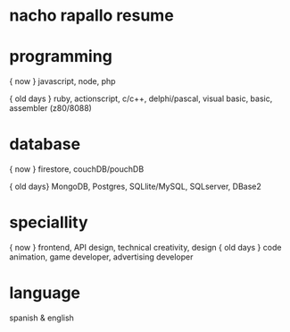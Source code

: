 # nacho rapallo resume


# programming 

{ now } javascript, node, php

{ old days } ruby, actionscript, c/c++, delphi/pascal, visual basic, basic, assembler (z80/8088)


# database

{ now } firestore, couchDB/pouchDB

{ old days} MongoDB, Postgres, SQLlite/MySQL, SQLserver, DBase2


# speciallity

{ now } frontend, API design, technical creativity, design 
{ old days } code animation, game developer, advertising developer


# language

spanish & english
